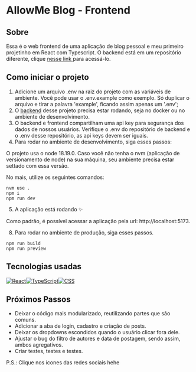 # AllowMe Blog - Frontend
 
## Sobre

Essa é o web frontend de uma aplicação de blog pessoal e meu primeiro projetinho em React com Typescript.
O backend está em um repositório diferente, clique [nesse link ](https://github.com/nathborges/allowme-blog/tree/main) para acessá-lo.

## Como iniciar o projeto

1. Adicione um arquivo .env na raiz do projeto com as variáveis de ambiente. Você pode usar o .env.example como exemplo. Só duplicar o arquivo e tirar a palavra 'example', ficando assim apenas um '.env';
2. O [backend](https://github.com/nathborges/allowme-blog/tree/main) desse projeto precisa estar rodando, seja no docker ou no ambiente de desenvolvimento.
3. O backend e frontend compartilham uma api key para segurança dos dados de nossos usuários. Verifique o .env do repositório de backend e o .env desse repositório, as api keys devem ser iguais.
5. Para rodar no ambiente de desenvolvimento, siga esses passos:

O projeto usa o node 18.19.0. Caso você não tenha o nvm (aplicação de versionamento de node) na sua máquina, seu ambiente precisa estar settado com essa versão.

No mais, utilize os seguintes comandos: 
```
nvm use .
npm i
npm run dev
```
5. A aplicação está rodando ✨

Como padrão, é possível acessar a aplicação pela url: http://localhost:5173.

8. Para rodar no ambiente de produção, siga esses passos.
```
npm run build
npm run preview
```
 
 ## Tecnologias usadas

 <div style="display:flex">
<a href="https://reactjs.org/"><img src="https://img.shields.io/badge/React-20232A?style=flat-square&logo=react&logoColor=61DAFB" alt="React"></a>
<a href="https://www.typescriptlang.org/"><img src="https://img.shields.io/badge/-TypeScript-3178C6?style=flat-square&logo=typescript&logoColor=white" alt="TypeScript"></a>
<a href="https://developer.mozilla.org/pt-BR/docs/Web/CSS"><img src="https://img.shields.io/badge/CSS-239120?style=flat-square&logo=css3&logoColor=white" alt="CSS"></a>
</div>

## Próximos Passos
- Deixar o código mais modularizado, reutilizando partes que são comuns.
- Adicionar a aba de login, cadastro e criação de posts.
- Deixar os dropdowns escondidos quando o usuário clicar fora dele.
- Ajustar o bug do filtro de autores e data de postagem, sendo assim, ambos agregativos.
- Criar testes, testes e testes.

P.S.: Clique nos ícones das redes sociais hehe
